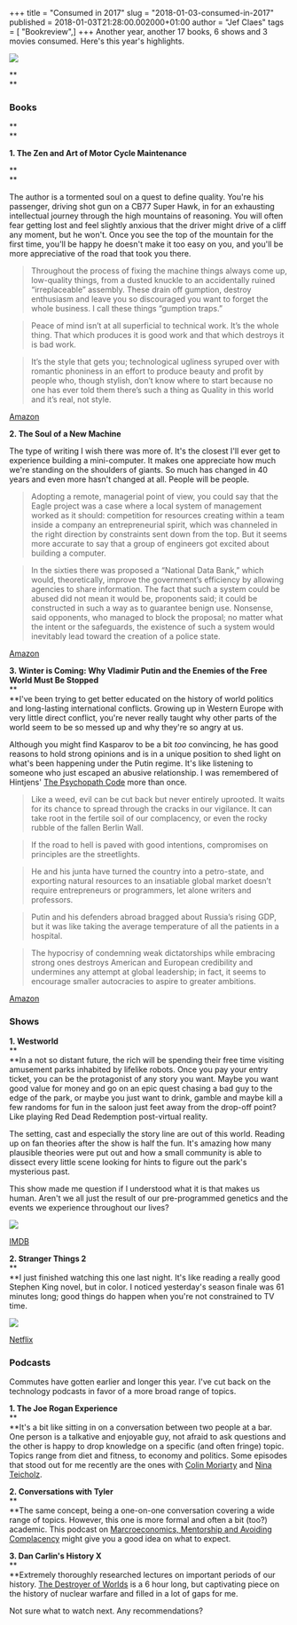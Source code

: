 +++
title = "Consumed in 2017"
slug = "2018-01-03-consumed-in-2017"
published = 2018-01-03T21:28:00.002000+01:00
author = "Jef Claes"
tags = [ "Bookreview",]
+++
Another year, another 17 books, 6 shows and 3 movies consumed. Here's
this year's highlights.

  

[![](../images/thumbnails/2018-01-03-consumed-in-2017-consumed.PNG)](../images/2018-01-03-consumed-in-2017-consumed.PNG)

**  
**

### **Books**

**  
**

**1. The Zen and Art of Motor Cycle Maintenance**

**  
**

The author is a tormented soul on a quest to define quality. You're his
passenger, driving shot gun on a CB77 Super Hawk, in for an exhausting
intellectual journey through the high mountains of reasoning. You will
often fear getting lost and feel slightly anxious that the driver might
drive of a cliff any moment, but he won't. Once you see the top of the
mountain for the first time, you'll be happy he doesn't make it too easy
on you, and you'll be more appreciative of the road that took you there.

> Throughout the process of fixing the machine things always come up,
> low-quality things, from a dusted knuckle to an accidentally ruined
> “irreplaceable” assembly. These drain off gumption, destroy enthusiasm
> and leave you so discouraged you want to forget the whole business. I
> call these things “gumption traps.” 

> Peace of mind isn’t at all superficial to technical work. It’s the
> whole thing. That which produces it is good work and that which
> destroys it is bad work. 

> It’s the style that gets you; technological ugliness syruped over with
> romantic phoniness in an effort to produce beauty and profit by people
> who, though stylish, don’t know where to start because no one has ever
> told them there’s such a thing as Quality in this world and it’s real,
> not style.

[Amazon](https://www.amazon.com/gp/product/0060589469/ref=as_li_qf_sp_asin_il_tl?ie=UTF8&tag=diofanedebyje-20&camp=1789&creative=9325&linkCode=as2&creativeASIN=0060589469&linkId=38a657fd4701b9259f0dd3e486d51045)  
  

**2. The Soul of a New Machine**

  
The type of writing I wish there was more of. It's the closest I'll ever
get to experience building a mini-computer. It makes one appreciate how
much we're standing on the shoulders of giants. So much has changed in
40 years and even more hasn't changed at all. People will be people.  

> Adopting a remote, managerial point of view, you could say that the
> Eagle project was a case where a local system of management worked as
> it should: competition for resources creating within a team inside a
> company an entrepreneurial spirit, which was channeled in the right
> direction by constraints sent down from the top. But it seems more
> accurate to say that a group of engineers got excited about building a
> computer. 

> In the sixties there was proposed a “National Data Bank,” which would,
> theoretically, improve the government’s efficiency by allowing
> agencies to share information. The fact that such a system could be
> abused did not mean it would be, proponents said; it could be
> constructed in such a way as to guarantee benign use. Nonsense, said
> opponents, who managed to block the proposal; no matter what the
> intent or the safeguards, the existence of such a system would
> inevitably lead toward the creation of a police state.

[Amazon](https://www.amazon.com/gp/product/0316491977/ref=as_li_qf_sp_asin_il_tl?ie=UTF8&tag=diofanedebyje-20&camp=1789&creative=9325&linkCode=as2&creativeASIN=0316491977&linkId=a467823d00576c3c9683dcf515188781)  
  
**3. Winter is Coming: Why Vladimir Putin and the Enemies of the Free
World Must Be Stopped**  
**  
**I've been trying to get better educated on the history of world
politics and long-lasting international conflicts. Growing up in Western
Europe with very little direct conflict, you're never really taught why
other parts of the world seem to be so messed up and why they're so
angry at us.  
  
Although you might find Kasparov to be a bit *too* convincing, he has
good reasons to hold strong opinions and is in a unique position to shed
light on what's been happening under the Putin regime. It's like
listening to someone who just escaped an abusive relationship. I was
remembered of Hintjens' [The Psychopath
Code](https://www.amazon.com/gp/product/1514342022/ref=as_li_qf_sp_asin_il_tl?ie=UTF8&tag=diofanedebyje-20&camp=1789&creative=9325&linkCode=as2&creativeASIN=1514342022&linkId=d4389546b4a3f69246ef5b49d3beed13)
more than once.  

> Like a weed, evil can be cut back but never entirely uprooted. It
> waits for its chance to spread through the cracks in our vigilance. It
> can take root in the fertile soil of our complacency, or even the
> rocky rubble of the fallen Berlin Wall. 

> If the road to hell is paved with good intentions, compromises on
> principles are the streetlights. 

> He and his junta have turned the country into a petro-state, and
> exporting natural resources to an insatiable global market doesn’t
> require entrepreneurs or programmers, let alone writers and
> professors. 

> Putin and his defenders abroad bragged about Russia’s rising GDP, but
> it was like taking the average temperature of all the patients in a
> hospital. 

> The hypocrisy of condemning weak dictatorships while embracing strong
> ones destroys American and European credibility and undermines any
> attempt at global leadership; in fact, it seems to encourage smaller
> autocracies to aspire to greater ambitions.

[Amazon](https://www.amazon.com/gp/product/1610397193/ref=as_li_qf_sp_asin_il_tl?ie=UTF8&tag=diofanedebyje-20&camp=1789&creative=9325&linkCode=as2&creativeASIN=1610397193&linkId=8cfe9da4e80d07c4aa706a1934842b7e)  
  

### **Shows** 

  
**1. Westworld**  
**  
**In a not so distant future, the rich will be spending their free time
visiting amusement parks inhabited by lifelike robots. Once you pay your
entry ticket, you can be the protagonist of any story you want. Maybe
you want good value for money and go on an epic quest chasing a bad guy
to the edge of the park, or maybe you just want to drink, gamble and
maybe kill a few randoms for fun in the saloon just feet away from the
drop-off point? Like playing Red Dead Redemption post-virtual reality.  
  
The setting, cast and especially the story line are out of this world.
Reading up on fan theories after the show is half the fun. It's amazing
how many plausible theories were put out and how a small community is
able to dissect every little scene looking for hints to figure out the
park's mysterious past.  
  
This show made me question if I understood what it is that makes us
human. Aren't we all just the result of our pre-programmed genetics and
the events we experience throughout our lives?  
  

[![](../images/thumbnails/2018-01-03-consumed-in-2017-ww.jpg)](../images/2018-01-03-consumed-in-2017-ww.jpg)

  
  
[IMDB](http://www.imdb.com/title/tt0475784/?ref_=nv_sr_1)  
  
**2. Stranger Things 2**  
**  
**I just finished watching this one last night. It's like reading a
really good Stephen King novel, but in color. I noticed yesterday's
season finale was 61 minutes long; good things do happen when you're not
constrained to TV time.  
  

[![](../images/thumbnails/2018-01-03-consumed-in-2017-st.jpg)](../images/2018-01-03-consumed-in-2017-st.jpg)

  
  
[Netflix](https://www.netflix.com/be/title/80057281)  
  

### **Podcasts**

  
Commutes have gotten earlier and longer this year. I've cut back on the
technology podcasts in favor of a more broad range of topics.  
  
**1. The Joe Rogan Experience**  
**  
**It's a bit like sitting in on a conversation between two people at a
bar. One person is a talkative and enjoyable guy, not afraid to ask
questions and the other is happy to drop knowledge on a specific (and
often fringe) topic. Topics range from diet and fitness, to economy and
politics. Some episodes that stood out for me recently are the ones with
[Colin Moriarty](http://podcasts.joerogan.net/podcasts/colin-moriarty-3)
and [Nina
Teicholz](http://podcasts.joerogan.net/podcasts/nina-teicholz).  
  
**2. Conversations with Tyler**  
**  
**The same concept, being a one-on-one conversation covering a wide
range of topics. However, this one is more formal and often a bit (too?)
academic. This podcast on [Marcroeconomics, Mentorship and Avoiding
Complacency](https://medium.com/conversations-with-tyler/tyler-cowen-larry-summers-blog-secular-stagnation-twitter-421a69ed84c8)
might give you a good idea on what to expect.  
  
**3. Dan Carlin's History X**  
**  
**Extremely thoroughly researched lectures on important periods of our
history. [The Destroyer of
Worlds](http://www.dancarlin.com/hardcore-history-59-the-destroyer-of-worlds/)
is a 6 hour long, but captivating piece on the history of nuclear
warfare and filled in a lot of gaps for me.  
  
  
Not sure what to watch next. Any recommendations?
